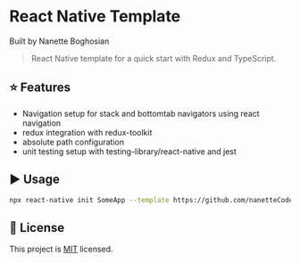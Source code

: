 # React Native Template

Built by Nanette Boghosian

> React Native template for a quick start with Redux and TypeScript.

## :star: Features

- Navigation setup for stack and bottomtab navigators using react navigation
- redux integration with redux-toolkit
- absolute path configuration
- unit testing setup with testing-library/react-native and jest

## :arrow_forward: Usage

```sh
npx react-native init SomeApp --template https://github.com/nanetteCodes/rnTemplate.git
```

## :bookmark: License

This project is [MIT](LICENSE) licensed.
